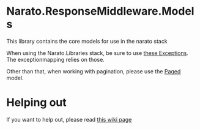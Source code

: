 # Narato.ResponseMiddleware.Models
This library contains the core models for use in the narato stack

When using the Narato.Libraries stack, be sure to use [these Exceptions](https://github.com/Narato/Narato.ResponseMiddleware.Models/tree/master/src/Narato.ResponseMiddleware.Models/Exceptions). The exceptionmapping relies on those.

Other than that, when working with pagination, please use the [Paged](https://github.com/Narato/Narato.ResponseMiddleware.Models/blob/master/src/Narato.ResponseMiddleware.Models/Models/Paged.cs) model.

# Helping out

If you want to help out, please read [this wiki page](https://github.com/Narato/Narato.ResponseMiddleware.Models/wiki/Helping-out)